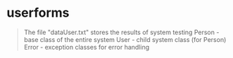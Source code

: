 # userforms
> The file "dataUser.txt" stores the results of system testing
> Person - base class of the entire system
> User - child system class (for Person)
> Error - exception classes for error handling
